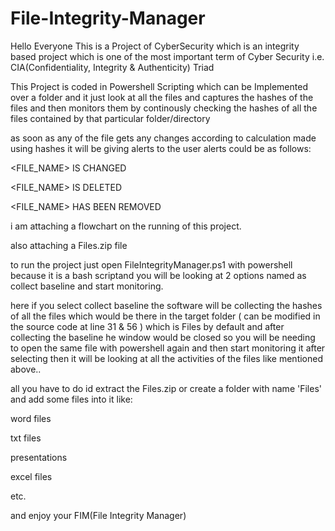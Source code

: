 # File-Integrity-Manager
Hello Everyone This is a Project of CyberSecurity which is an integrity based project which is one of the most important term of Cyber Security i.e. CIA(Confidentiality, Integrity &amp; Authenticity) Triad

This Project is coded in Powershell Scripting which can be 
Implemented over a folder and it just look at all the files and 
captures the hashes of the files and then monitors them by continously 
checking the hashes of all the files contained by that particular folder/directory

as soon as any of the file gets any changes according to calculation made using hashes it will be giving alerts to the user 
alerts could be as follows:

<FILE_NAME> IS CHANGED  

<FILE_NAME> IS DELETED  

<FILE_NAME> HAS BEEN REMOVED  

i am attaching a flowchart on the running of this project.

also attaching a Files.zip file 

to run the project just open FileIntegrityManager.ps1 with powershell because it is a bash scriptand you will be looking at 2 options named as collect baseline and start monitoring. 

here if you select collect baseline the software will be collecting the hashes of all the files which would be there in the target folder ( can be modified in the source code at line 31 & 56 ) which is Files by default and after collecting the baseline he window would be closed so you will be needing to open the same file with powershell again and then start monitoring it after selecting then it will be looking at all the activities of the files like mentioned above..

all you have to do id extract the Files.zip or create a folder with name 'Files' and add some files into it like:

word files

txt files

presentations 

excel files

etc.

and enjoy your 
FIM(File Integrity Manager)


